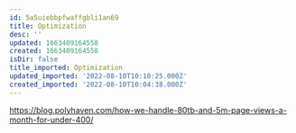 ```yaml
---
id: 5a5uiebbpfwaffgbli1an69
title: Optimization
desc: ''
updated: 1663409164558
created: 1663409164558
isDir: false
title_imported: Optimization
updated_imported: '2022-08-10T10:10:25.000Z'
created_imported: '2022-08-10T10:04:38.000Z'
---
```


https://blog.polyhaven.com/how-we-handle-80tb-and-5m-page-views-a-month-for-under-400/